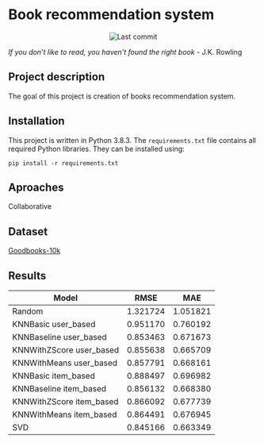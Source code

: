 # Book recommendation system
<p align="center">
<img alt="Last commit" src="https://img.shields.io/github/last-commit/zuba0/Book-recommendation-system"/>
</p>

*If you don’t like to read, you haven’t found the right book* - J.K. Rowling

## Project description
The goal of this project is creation of books recommendation system.


## Installation
This project is written in Python 3.8.3.
The `requirements.txt` file contains all required Python libraries. They can be installed using:
```
pip install -r requirements.txt
```


## Aproaches
Collaborative 

## Dataset

[Goodbooks-10k](https://github.com/zygmuntz/goodbooks-10k)

## Results

| Model | RMSE | MAE |
| --- | --- | --- |
| Random   |	1.321724 |	1.051821 |
| KNNBasic user_based	| 0.951170 |	0.760192 |
| KNNBaseline user_based |	0.853463 |	0.671673 |
|	KNNWithZScore user_based |	0.855638 |	0.665709 |
|	KNNWithMeans user_based |	0.857791 |	0.668161 |
|	KNNBasic item_based |	0.888497 |	0.696982 |
|	KNNBaseline item_based |	0.856132 |	0.668380 |
|	KNNWithZScore item_based |	0.866092 |	0.677739 |
|	KNNWithMeans item_based |	0.864491 |	0.676945 |
|	SVD |	0.845166 |	0.663349 |
